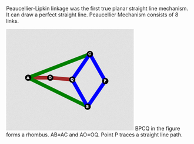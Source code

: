 Peaucellier-Lipkin linkage was the first true planar straight line mechanism. It can draw a perfect straight line. Peaucellier Mechanism consists of 8 links.

![img](./images/exp17T.png)
BPCQ in the figure forms a rhombus. AB=AC and AO=OQ. Point P traces a straight line path.
